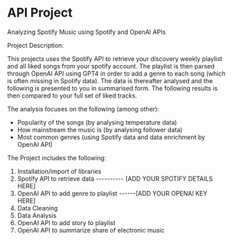 # API Project
Analyzing Spotify Music using Spotify and OpenAI APIs

Project Description:

This projects uses the Spotify API to retrieve your discovery weekly playlist and all liked songs from your spotify account. The playlist is then parsed through OpenAI API using GPT4 in order to add a genre to each song (which is often missing in Spotify data). The data is thereafter analysed and the following is presented to you in summarised form. The following results is then compared to your full set of liked tracks.

The analysis focuses on the following (among other):
- Popularity of the songs (by analysing temperature data)
- How mainstream the music is (by analysing follower data)
- Most common genres (using Spotify data and data enrichment by OpenAI API)

The Project includes the following:

1) Installation/import of libraries
2) Spotify API to retrieve data         ---------- [ADD YOUR SPOTIFY DETAILS HERE]
3) OpenAI API to add genre to playlist   ------[ADD YOUR OPENAI KEY HERE]
4) Data Cleaning
5) Data Analysis
6) OpenAI API to add story to playlist
7) OpenAI API to summarize share of electronic music